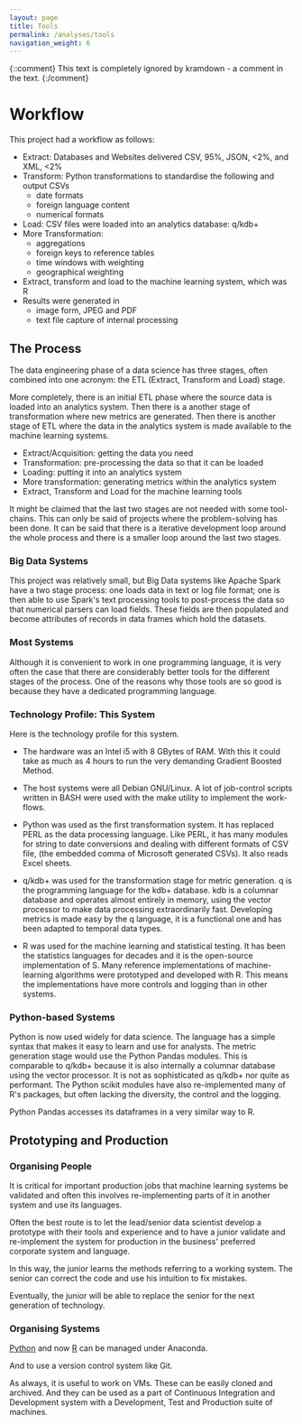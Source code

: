 ```yaml
---
layout: page
title: Tools
permalink: /analyses/tools
navigation_weight: 6
---
```


{::comment}
This text is completely ignored by kramdown - a comment in the text.
{:/comment}

# Workflow

This project had a workflow as follows:

 - Extract: Databases and Websites delivered CSV, 95%, JSON, <2%,  and XML, <2%
 - Transform: Python transformations to standardise the following and output CSVs
   + date formats
   + foreign language content
   + numerical formats
 - Load: CSV files were loaded into an analytics database: q/kdb+
 - More Transformation: 
   + aggregations
   + foreign keys to reference tables
   + time windows with weighting
   + geographical weighting
 - Extract, transform and load to the machine learning system, which was R
 - Results were generated in 
   + image form, JPEG and PDF
   + text file capture of internal processing

## The Process

The data engineering phase of a data science has three stages, often combined
into one acronym: the ETL (Extract, Transform and Load) stage.

More completely, there is an initial ETL phase where the source data is loaded
into an analytics system. Then there is a another stage of transformation 
where new metrics are generated. Then there is another stage of ETL where the
data in the analytics system is made available to the machine learning systems.

 - Extract/Acquisition: getting the data you need
 - Transformation: pre-processing the data so that it can be loaded
 - Loading: putting it into an analytics system
 - More transformation: generating metrics within the analytics system
 - Extract, Transform and Load for the machine learning tools
 
It might be claimed that the last two stages are not needed with some
tool-chains. This can only be said of projects where the problem-solving has
been done. It can be said that there is a iterative development loop around the
whole process and there is a smaller loop around the last two stages.

### Big Data Systems

This project was relatively small, but Big Data systems like Apache Spark have a
two stage process: one loads data in text or log file format; one is then able
to use Spark's text processing tools to post-process the data so that numerical
parsers can load fields. These fields are then populated and become attributes
of records in data frames which hold the datasets.

### Most Systems

Although it is convenient to work in one programming language, it is very often
the case that there are considerably better tools for the different stages of the
process. One of the reasons why those tools are so good is because they have
a dedicated programming language. 

### Technology Profile: This System

Here is the technology profile for this system.

 - The hardware was an Intel i5 with 8 GBytes of RAM. With this it could take as
   much as 4 hours to run the very demanding Gradient Boosted Method. 

 - The host systems were all Debian GNU/Linux. A lot of job-control scripts
   written in BASH were used with the make utility to implement the work-flows.

 - Python was used as the first transformation system. It has replaced PERL as
   the data processing language. Like PERL, it has many modules for string to
   date conversions and dealing with different formats of CSV file, (the embedded
   comma of Microsoft generated CSVs). It also reads Excel sheets.
   
 - q/kdb+ was used for the transformation stage for metric generation. q is the
   programming language for the kdb+ database. kdb is a columnar database and
   operates almost entirely in memory, using the vector processor to make data
   processing extraordinarily fast. Developing metrics is made easy by the q
   language, it is a functional one and has been adapted to temporal data types.
   
 - R was used for the machine learning and statistical testing. It has been the
   statistics languages for decades and it is the open-source implementation of
   S. Many reference implementations of machine-learning algorithms were
   prototyped and developed with R. This means the implementations have more
   controls and logging than in other systems.
   
### Python-based Systems
   
Python is now used widely for data science. The language has a simple syntax
that makes it easy to learn and use for analysts. The metric generation stage
would use the Python Pandas modules. This is comparable to q/kdb+ because it is
also internally a columnar database using the vector processor. It is not as
sophisticated as q/kdb+ nor quite as performant. The Python scikit modules have
also re-implemented many of R's packages, but often lacking the diversity, the
control and the logging.

Python Pandas accesses its dataframes in a very similar way to R.

## Prototyping and Production

### Organising People

It is critical for important production jobs that machine learning systems be
validated and often this involves re-implementing parts of it in another
system and use its languages.

Often the best route is to let the lead/senior data scientist develop a
prototype with their tools and experience and to have a junior validate and
re-implement the system for production in the business' preferred corporate
system and language.

In this way, the junior learns the methods referring to a working system. The
senior can correct the code and use his intuition to fix mistakes.

Eventually, the junior will be able to replace the senior for the next
generation of technology.

### Organising Systems

[Python](https://docs.anaconda.com/anaconda/packages/pkg-docs/) and now
[R](https://docs.anaconda.com/anaconda/packages/r-language-pkg-docs/) can be
managed under Anaconda. 

And to use a version control system like Git.

As always, it is useful to work on VMs. These can be easily cloned and archived.
And they can be used as a part of Continuous Integration and Development system
with a Development, Test and Production suite of machines.



